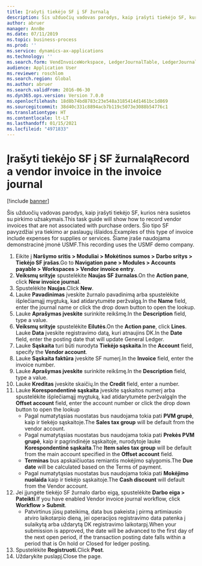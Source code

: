 ```yaml
---
title: Įrašyti tiekėjo SF į SF žurnalą
description: Šis užduočių vadovas parodys, kaip įrašyti tiekėjo SF, kurios nėra susietos su pirkimo užsakymais.
author: abruer
manager: AnnBe
ms.date: 07/11/2019
ms.topic: business-process
ms.prod: ''
ms.service: dynamics-ax-applications
ms.technology: ''
ms.search.form: VendInvoiceWorkspace, LedgerJournalTable, LedgerJournalTransVendInvoice
audience: Application User
ms.reviewer: roschlom
ms.search.region: Global
ms.author: abruer
ms.search.validFrom: 2016-06-30
ms.dyn365.ops.version: Version 7.0.0
ms.openlocfilehash: 18d8b74bd8783c23e548a3185414d1461bc1d869
ms.sourcegitcommit: 38d40c331c8894acb7b119c5073e3088b54776c1
ms.translationtype: HT
ms.contentlocale: lt-LT
ms.lasthandoff: 01/15/2021
ms.locfileid: "4971833"
---
```

# <a name="record-a-vendor-invoice-in-the-invoice-journal"></a><span data-ttu-id="5f129-103">Įrašyti tiekėjo SF į SF žurnalą</span><span class="sxs-lookup"><span data-stu-id="5f129-103">Record a vendor invoice in the invoice journal</span></span>

[!include [banner](../../includes/banner.md)]

<span data-ttu-id="5f129-104">Šis užduočių vadovas parodys, kaip įrašyti tiekėjo SF, kurios nėra susietos su pirkimo užsakymais.</span><span class="sxs-lookup"><span data-stu-id="5f129-104">This task guide will show how to record vendor invoices that are not associated with purchase orders.</span></span> <span data-ttu-id="5f129-105">Šio tipo SF pavyzdžiai yra tiekimo ar paslaugų išlaidos.</span><span class="sxs-lookup"><span data-stu-id="5f129-105">Examples of this type of invoice include expenses for supplies or services.</span></span>  <span data-ttu-id="5f129-106">Šiame įraše naudojama demonstracinė įmonė USMF.</span><span class="sxs-lookup"><span data-stu-id="5f129-106">This recording uses the USMF demo company.</span></span>

1. <span data-ttu-id="5f129-107">Eikite į **Naršymo sritis > Moduliai > Mokėtinos sumos > Darbo sritys > Tiekėjo SF įrašas**.</span><span class="sxs-lookup"><span data-stu-id="5f129-107">Go to **Navigation pane > Modules > Accounts payable > Workspaces > Vendor invoice entry**.</span></span>
2. <span data-ttu-id="5f129-108">**Veiksmų srityje** spustelėkite **Naujas SF žurnalas**.</span><span class="sxs-lookup"><span data-stu-id="5f129-108">On the **Action pane**, click **New invoice journal**.</span></span>
3. <span data-ttu-id="5f129-109">Spustelėkite **Naujas**.</span><span class="sxs-lookup"><span data-stu-id="5f129-109">Click **New**.</span></span>
4. <span data-ttu-id="5f129-110">Lauke **Pavadinimas** įveskite žurnalo pavadinimą arba spustelėkite išplečiamąjį mygtuką, kad atidarytumėte peržvalgą.</span><span class="sxs-lookup"><span data-stu-id="5f129-110">In the **Name** field, enter the journal name or click the drop down button to open the lookup.</span></span>
5. <span data-ttu-id="5f129-111">Lauke **Aprašymas įveskite** surinkite reikšmę.</span><span class="sxs-lookup"><span data-stu-id="5f129-111">In the **Description** field, type a value.</span></span>
6. <span data-ttu-id="5f129-112">**Veiksmų srityje** spustelėkite **Eilutės**.</span><span class="sxs-lookup"><span data-stu-id="5f129-112">On the **Action pane**, click **Lines**.</span></span> <span data-ttu-id="5f129-113">Lauke **Data** įveskite registravimo datą, kuri atnaujins DK.</span><span class="sxs-lookup"><span data-stu-id="5f129-113">In the **Date** field, enter the posting date that will update General Ledger.</span></span>  
7. <span data-ttu-id="5f129-114">Lauke **Sąskaita** turi būti nurodyta **Tiekėjo sąskaita**.</span><span class="sxs-lookup"><span data-stu-id="5f129-114">In the **Account** field, specify the **Vendor account**.</span></span>
8. <span data-ttu-id="5f129-115">Lauke **Sąskaita faktūra** įveskite SF numerį.</span><span class="sxs-lookup"><span data-stu-id="5f129-115">In the **Invoice** field, enter the invoice number.</span></span>
9. <span data-ttu-id="5f129-116">Lauke **Aprašymas įveskite** surinkite reikšmę.</span><span class="sxs-lookup"><span data-stu-id="5f129-116">In the **Description** field, type a value.</span></span>
10. <span data-ttu-id="5f129-117">Lauke **Kreditas** įveskite skaičių.</span><span class="sxs-lookup"><span data-stu-id="5f129-117">In the **Credit** field, enter a number.</span></span>
11. <span data-ttu-id="5f129-118">Lauke **Korespondentinė sąskaita** įveskite sąskaitos numerį arba spustelėkite išplečiamąjį mygtuką, kad atidarytumėte peržvalgą</span><span class="sxs-lookup"><span data-stu-id="5f129-118">In the **Offset account** field, enter the account number or click the drop down button to open the lookup</span></span>
    * <span data-ttu-id="5f129-119">Pagal numatytąsias nuostatas bus naudojama tokia pati **PVM grupė**, kaip ir tiekėjo sąskaitoje.</span><span class="sxs-lookup"><span data-stu-id="5f129-119">The **Sales tax group** will be default from the vendor account.</span></span>  
    * <span data-ttu-id="5f129-120">Pagal numatytąsias nuostatas bus naudojama tokia pati **Prekės PVM grupė**, kaip ir pagrindinėje sąskaitoje, nurodytoje lauke **Korespondentinė sąskaita**.</span><span class="sxs-lookup"><span data-stu-id="5f129-120">The **Item sales tax group** will be default from the main account specified in the **Offset account** field.</span></span>  
    * <span data-ttu-id="5f129-121">**Terminas** bus apskaičiuotas remiantis mokėjimo sąlygomis.</span><span class="sxs-lookup"><span data-stu-id="5f129-121">The **Due date** will be calculated based on the Terms of payment.</span></span>  
    * <span data-ttu-id="5f129-122">Pagal numatytąsias nuostatas bus naudojama tokia pati **Mokėjimo nuolaida** kaip ir tiekėjo sąskaitoje.</span><span class="sxs-lookup"><span data-stu-id="5f129-122">The **Cash discount** will default from the Vendor account.</span></span>
12. <span data-ttu-id="5f129-123">Jei įjungėte tiekėjo SF žurnalo darbo eigą, spustelėkite **Darbo eiga > Pateikti**.</span><span class="sxs-lookup"><span data-stu-id="5f129-123">If you have enabled Vendor invoice journal workflow, click **Workflow > Submit**.</span></span>
    * <span data-ttu-id="5f129-124">Patvirtinus jūsų pateikimą, data bus pakeista į pirmą artimiausio atviro laikotarpio dieną, jei operacijos registravimo data patenka į sulaikytą arba uždarytą DK registravimo laikotarpį.</span><span class="sxs-lookup"><span data-stu-id="5f129-124">When your submission is approved, the date will be advanced to the first day of the next open period, if the transaction posting date falls within a period that is On hold or Closed for ledger posting.</span></span>
12. <span data-ttu-id="5f129-125">Spustelėkite **Registruoti.**</span><span class="sxs-lookup"><span data-stu-id="5f129-125">Click **Post**.</span></span>
13. <span data-ttu-id="5f129-126">Uždarykite puslapį.</span><span class="sxs-lookup"><span data-stu-id="5f129-126">Close the page.</span></span>

